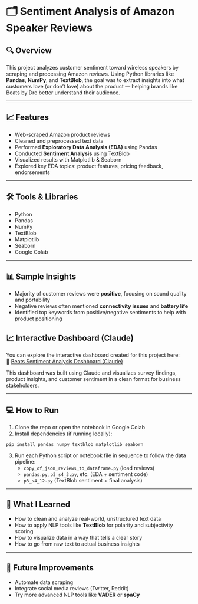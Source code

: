 # 🗂️ Sentiment Analysis of Amazon Speaker Reviews

## 🔍 Overview  
This project analyzes customer sentiment toward wireless speakers by scraping and processing Amazon reviews. Using Python libraries like **Pandas**, **NumPy**, and **TextBlob**, the goal was to extract insights into what customers love (or don’t love) about the product — helping brands like Beats by Dre better understand their audience.

---

## 📈 Features  
- Web-scraped Amazon product reviews  
- Cleaned and preprocessed text data  
- Performed **Exploratory Data Analysis (EDA)** using Pandas  
- Conducted **Sentiment Analysis** using TextBlob  
- Visualized results with Matplotlib & Seaborn  
- Explored key EDA topics: product features, pricing feedback, endorsements

---

## 🛠️ Tools & Libraries  
- Python  
- Pandas  
- NumPy  
- TextBlob  
- Matplotlib  
- Seaborn  
- Google Colab

---

## 📊 Sample Insights  
- Majority of customer reviews were **positive**, focusing on sound quality and portability  
- Negative reviews often mentioned **connectivity issues** and **battery life**  
- Identified top keywords from positive/negative sentiments to help with product positioning

## 📈 Interactive Dashboard (Claude)

You can explore the interactive dashboard created for this project here:  
🔗 [Beats Sentiment Analysis Dashboard (Claude)](https://claude.site/artifacts/b37fc175-d897-4612-b84d-7080c066fee8)

This dashboard was built using Claude and visualizes survey findings, product insights, and customer sentiment in a clean format for business stakeholders.

---

## 💻 How to Run
1. Clone the repo or open the notebook in Google Colab  
2. Install dependencies (if running locally):  

```
pip install pandas numpy textblob matplotlib seaborn
``` 

3. Run each Python script or notebook file in sequence to follow the data pipeline:
   - `copy_of_json_reviews_to_dataframe.py` (load reviews)
   - `pandas.py`, `p3_s4_3.py`, etc. (EDA + sentiment code)
   - `p3_s4_12.py` (TextBlob sentiment + final analysis)

---

## 📌 What I Learned  
- How to clean and analyze real-world, unstructured text data  
- How to apply NLP tools like **TextBlob** for polarity and subjectivity scoring  
- How to visualize data in a way that tells a clear story  
- How to go from raw text to actual business insights

---

## 🚀 Future Improvements  
- Automate data scraping  
- Integrate social media reviews (Twitter, Reddit)  
- Try more advanced NLP tools like **VADER** or **spaCy**



 
